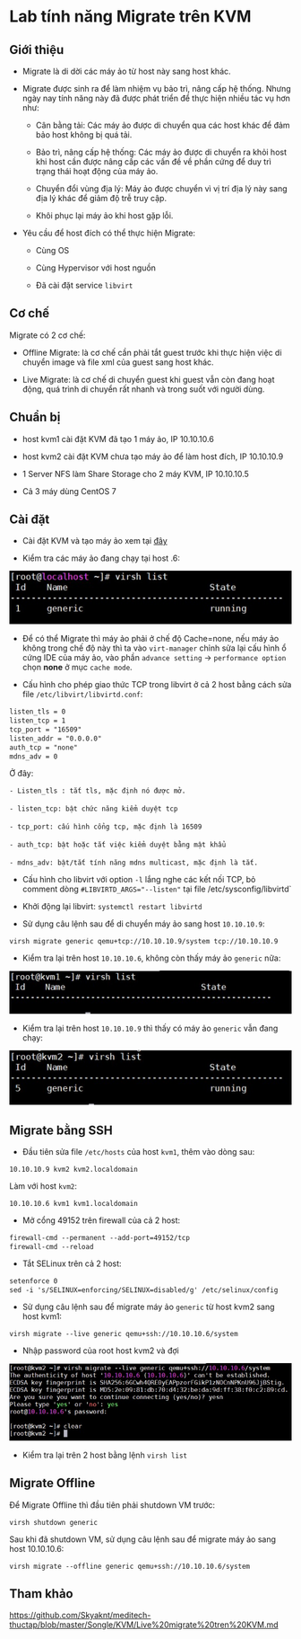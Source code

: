# Lab tính năng Migrate trên KVM

## Giới thiệu

- Migrate là di dời các máy ảo từ host này sang host khác.

- Migrate được sinh ra để làm nhiệm vụ bảo trì, nâng cấp hệ thống. Nhưng ngày nay tính năng này đã được phát triển để thực hiện nhiều tác vụ hơn như:

	- Cân bằng tải: Các máy ảo được di chuyển qua các host khác để đảm bảo host không bị quá tải.
	
	- Bảo trì, nâng cấp hệ thống: Các máy ảo được di chuyển ra khỏi host khi host cần được nâng cấp các vấn đề về phần cứng để duy trì trạng thái hoạt động của máy ảo.
	
	- Chuyển đổi vùng địa lý: Máy ảo được chuyển vì vị trí địa lý này sang địa lý khác để giảm độ trễ truy cập.
	
	- Khôi phục lại máy ảo khi host gặp lỗi.
	
- Yêu cầu để host đích có thể thực hiện Migrate:

	- Cùng OS
	
	- Cùng Hypervisor với host nguồn
	
	- Đã cài đặt service `libvirt`
	
## Cơ chế

Migrate có 2 cơ chế:

- Offline Migrate: là cơ chế cần phải tắt guest trước khi thực hiện việc di chuyển image và file xml của guest sang host khác.

- Live Migrate: là cơ chế di chuyển guest khi guest vẫn còn đang hoạt động, quá trình di chuyển rất nhanh và trong suốt với người dùng.

## Chuẩn bị

- host kvm1 cài đặt KVM đã tạo 1 máy ảo, IP 10.10.10.6 

- host kvm2 cài đặt KVM chưa tạo máy ảo để làm host đích, IP 10.10.10.9

- 1 Server NFS làm Share Storage cho 2 máy KVM, IP 10.10.10.5

- Cả 3 máy dùng CentOS 7

## Cài đặt 

- Cài đặt KVM và tạo máy ảo xem tại [đây](https://github.com/doedoe12/Internship/blob/master/KVM/NFS/kvm_nfs.md)

- Kiểm tra các máy ảo đang chạy tại host .6:

<img src="img/111.jpg">

- Để có thể Migrate thì máy ảo phải ở chế độ Cache=none, nếu máy ảo không trong chế độ này thì ta vào `virt-manager` chỉnh sửa lại cấu hình ổ cứng IDE của máy ảo, vào phần `advance setting` -> `performance option` chọn **none** ở mục `cache mode`.

- Cấu hình cho phép giao thức TCP trong libvirt ở cả 2 host bằng cách sửa file `/etc/libvirt/libvirtd.conf`:

```
listen_tls = 0  
listen_tcp = 1
tcp_port = "16509"
listen_addr = "0.0.0.0"
auth_tcp = "none"
mdns_adv = 0
```

Ở đây:

	- Listen_tls : tắt tls, mặc định nó được mở.
	
	- listen_tcp: bật chức năng kiểm duyệt tcp
	
	- tcp_port: cấu hình cổng tcp, mặc định là 16509
	
	- auth_tcp: bật hoặc tắt việc kiểm duyệt bằng mật khẩu
	
	- mdns_adv: bật/tắt tính năng mdns multicast, mặc định là tắt.

- Cấu hình cho libvirt với option `-l` lắng nghe các kết nối TCP, bỏ comment dòng `#LIBVIRTD_ARGS="--listen"` tại file /etc/sysconfig/libvirtd`

- Khởi động lại libvirt: `systemctl restart libvirtd`

- Sử dụng câu lệnh sau để di chuyển máy ảo sang host `10.10.10.9`:

```
virsh migrate generic qemu+tcp://10.10.10.9/system tcp://10.10.10.9
```

- Kiểm tra lại trên host `10.10.10.6`, không còn thấy máy ảo `generic` nữa:

<img src="img/112.jpg">

- Kiểm tra lại trên host `10.10.10.9` thì thấy có máy ảo `generic` vẫn đang chạy:

<img src="img/113.jpg">

## Migrate bằng SSH

- Đầu tiên sửa file `/etc/hosts` của host `kvm1`, thêm vào dòng sau:

```
10.10.10.9 kvm2 kvm2.localdomain
```

Làm với host `kvm2`:

```
10.10.10.6 kvm1 kvm1.localdomain
```

- Mở cổng 49152 trên firewall của cả 2 host:

```
firewall-cmd --permanent --add-port=49152/tcp 
firewall-cmd --reload
```

- Tắt SELinux trên cả 2 host:

```
setenforce 0
sed -i 's/SELINUX=enforcing/SELINUX=disabled/g' /etc/selinux/config
```

- Sử dụng câu lệnh sau để migrate máy ảo `generic` từ host kvm2 sang host kvm1:

```
virsh migrate --live generic qemu+ssh://10.10.10.6/system 
```

- Nhập password của root host kvm2 và đợi

<img src="img/114.jpg">

- Kiểm tra lại trên 2 host bằng lệnh `virsh list`

## Migrate Offline 

Để Migrate Offline thì đầu tiên phải shutdown VM trước:

```
virsh shutdown generic
```

Sau khi đã shutdown VM, sử dụng câu lệnh sau để migrate máy ảo sang host 10.10.10.6:

```
virsh migrate --offline generic qemu+ssh://10.10.10.6/system 
```

## Tham khảo

https://github.com/Skyaknt/meditech-thuctap/blob/master/Songle/KVM/Live%20migrate%20tren%20KVM.md

